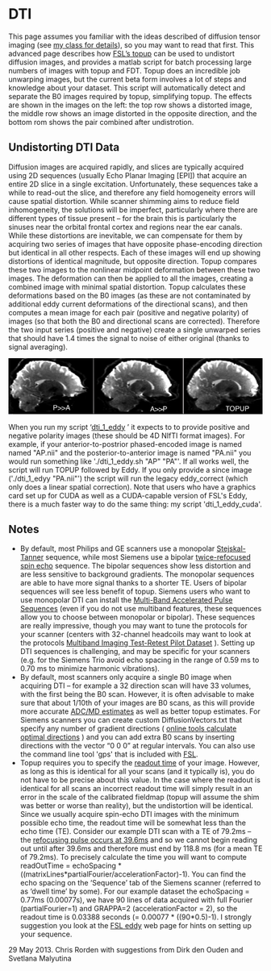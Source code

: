 # DTI

This page assumes you familiar with the ideas described of diffusion tensor imaging (see [my class for details](../psyc589888/index.md)), so you may want to read that first. This advanced page describes how [FSL’s topup](https://fsl.fmrib.ox.ac.uk/fsl/fslwiki/topup) can be used to undistort diffusion images, and provides a matlab script for batch processing large numbers of images with topup and FDT. Topup does an incredible job unwarping images, but the current beta form involves a lot of steps and knowledge about your dataset. This script will automatically detect and separate the B0 images required by topup, simplifying topup. The effects are shown in the images on the left: the top row shows a distorted image, the middle row shows an image distorted in the opposite direction, and the bottom rom shows the pair combined after undistrotion.

## Undistorting DTI Data

Diffusion images are acquired rapidly, and slices are typically acquired using 2D sequences (usually Echo Planar Imaging \[EPI\]) that acquire an entire 2D slice in a single excitation. Unfortunately, these sequences take a while to read-out the slice, and therefore any field homogeneity errors will cause spatial distortion. While scanner shimming aims to reduce field inhomogeneity, the solutions will be imperfect, particularly where there are different types of tissue present – for the brain this is particularly the sinuses near the orbital frontal cortex and regions near the ear canals. While these distortions are inevitable, we can compensate for them by acquiring two series of images that have opposite phase-encoding direction but identical in all other respects. Each of these images will end up showing distortions of identical magnitude, but opposite direction. Topup compares these two images to the nonlinear midpoint deformation between these two images. The deformation can then be applied to all the images, creating a combined image with minimal spatial distortion. Topup calculates these deformations based on the B0 images (as these are not contaminated by additional eddy current deformations of the directional scans), and then computes a mean image for each pair (positive and negative polarity) of images (so that both the B0 and directional scans are corrected). Therefore the two input series (positive and negative) create a single unwarped series that should have 1.4 times the signal to noise of either original (thanks to signal averaging).

![topup_dti](topup_dti.jpg)

When you run my script ‘[dti_1_eddy](https://github.com/neurolabusc/nii_preprocess) ’ it expects to to provide positive and negative polarity images (these should be 4D NIfTI format images). For example, if your anterior-to-postrior phased-encoded image is named named "AP.nii" and the posterior-to-anterior image is named "PA.nii" you would run something like './dti_1_eddy.sh "AP" "PA"'. If all works well, the script will run TOPUP followed by Eddy. If you only provide a since image ('./dti_1_edyy "PA.nii"') the script will run the legacy eddy_correct (which only does a linear spatial correction). Note that users who have a graphics card set up for CUDA as well as a CUDA-capable version of FSL's Eddy, there is a much faster way to do the same thing: my script 'dti_1_eddy_cuda'.

## Notes

 - By default, most Philips and GE scanners use a monopolar [Stejskal-Tanner](https://www.ncbi.nlm.nih.gov/pmc/articles/PMC3003887/) sequence, while most Siemens use a bipolar [twice-refocused spin echo](https://pubmed.ncbi.nlm.nih.gov/12509835) sequence. The bipolar sequences show less distortion and are less sensitive to background gradients. The monopolar sequences are able to have more signal thanks to a shorter TE. Users of bipolar sequences will see less benefit of topup. Siemens users who want to use monopolar DTI can install the [Multi-Band Accelerated Pulse Sequences](https://www.cmrr.umn.edu/multiband/) (even if you do not use multiband features, these sequences allow you to choose between monopolar or bipolar). These sequences are really impressive, though you may want to tune the protocols for your scanner (centers with 32-channel headcoils may want to look at the protocols [Multiband Imaging Test-Retest Pilot Dataset](https://fcon_1000.projects.nitrc.org/indi/pro/eNKI_RS_TRT/FrontPage.html) ). Setting up DTI sequences is challenging, and may be specific for your scanners (e.g. for the Siemens Trio avoid echo spacing in the range of 0.59 ms to 0.70 ms to minimize harmonic vibrations). 
 - By default, most scanners only acquire a single B0 image when acquiring DTI – for example a 32 direction scan will have 33 volumes, with the first being the B0 scan. However, it is often advisable to make sure that about 1/10th of your images are B0 scans, as this will provide more accurate [ADC/MD estimates](https://www.diffusion-imaging.com/2013/02/why-do-we-acquire-b0-images-in-dti-exams.html) as well as better topup estimates. For Siemens scanners you can create custom DiffusionVectors.txt that specify any number of gradient directions ( [online tools calculate optimal directions](http://www.emmanuelcaruyer.com/q-space-sampling.php) ) and you can add extra B0 scans by inserting directions with the vector “0 0 0” at regular intervals. You can also use the command line tool 'gps' that is included with [FSL](https://fsl.fmrib.ox.ac.uk/fslcourse/2019_Beijing/lectures/FDT/fdt1.html). 
 - Topup requires you to specify the [readout time](https://fsl.fmrib.ox.ac.uk/fsl/fslwiki/topup/ExampleTopupFollowedByApplytopup) of your image. However, as long as this is identical for all your scans (and it typically is), you do not have to be precise about this value. In the case where the readout is identical for all scans an incorrect readout time will simply result in an error in the scale of the calibrated fieldmap (topup will assume the shim was better or worse than reality), but the undistortion will be identical. Since we usually acquire spin-echo DTI images with the minimum possible echo time, the readout time will be somewhat less than the echo time (TE). Consider our example DTI scan with a TE of 79.2ms – the [refocusing pulse occurs at 39.6ms](https://en.wikipedia.org/wiki/Spin_echo) and so we cannot begin reading out until after 39.6ms and therefore must end by 118.8 ms (for a mean TE of 79.2ms). To precisely calculate the time you will want to compute readOutTime = echoSpacing \* ((matrixLines\*partialFourier/accelerationFactor)-1). You can find the echo spacing on the ‘Sequence’ tab of the Siemens scanner (referred to as ‘dwell time’ by some). For our example dataset the echoSpacing = 0.77ms (0.00077s), we have 90 lines of data acquired with full Fourier (partialFourier=1) and GRAPPA=2 (accelerationFactor = 2), so the readout time is 0.03388 seconds (= 0.00077 \* ((90\*0.5)-1). I strongly suggestion you look at the [FSL eddy](https://fsl.fmrib.ox.ac.uk/fsl/fslwiki/eddy#If_you_haven.27t_already_acquired_your_data) web page for hints on setting up your sequence.

29 May 2013. Chris Rorden with suggestions from Dirk den Ouden and Svetlana Malyutina 